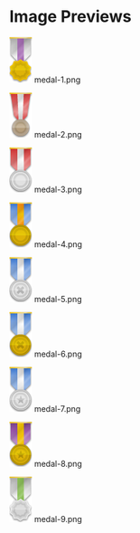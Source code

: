# Image Previews

<img src="medal-1.png" style="max-width:100px;" /> medal-1.png<br>

<img src="medal-2.png" style="max-width:100px;" /> medal-2.png<br>

<img src="medal-3.png" style="max-width:100px;" /> medal-3.png<br>

<img src="medal-4.png" style="max-width:100px;" /> medal-4.png<br>

<img src="medal-5.png" style="max-width:100px;" /> medal-5.png<br>

<img src="medal-6.png" style="max-width:100px;" /> medal-6.png<br>

<img src="medal-7.png" style="max-width:100px;" /> medal-7.png<br>

<img src="medal-8.png" style="max-width:100px;" /> medal-8.png<br>

<img src="medal-9.png" style="max-width:100px;" /> medal-9.png<br>

